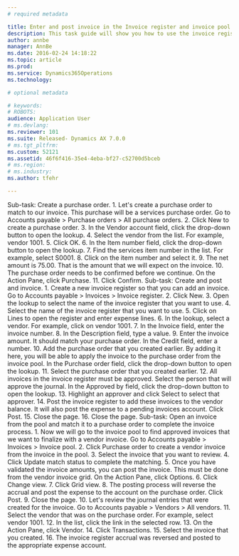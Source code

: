 ```yaml
---
# required metadata

title: Enter and post invoice in the Invoice register and invoice pool | Microsoft Docs
description: This task guide will show you how to use the invoice register to create invoices. Then use the invoice pool to match the invoice to a purchase order and finalize the expense in the vendor invoice page.
author: annbe
manager: AnnBe
ms.date: 2016-02-24 14:18:22
ms.topic: article
ms.prod: 
ms.service: Dynamics365Operations
ms.technology: 

# optional metadata

# keywords: 
# ROBOTS: 
audience: Application User
# ms.devlang: 
ms.reviewer: 101
ms.suite: Released- Dynamics AX 7.0.0
# ms.tgt_pltfrm: 
ms.custom: 52121
ms.assetid: 46f6f416-35e4-4eba-bf27-c52700d5bceb
# ms.region: 
# ms.industry: 
ms.author: tfehr

---
```


Sub-task: Create a purchase order.
1.
Let's create a purchase order to match to our invoice. This purchase will be a services purchase order.
Go to Accounts payable &gt; Purchase orders &gt; All purchase orders.
2.
Click New to create a purchase order.
3.
In the Vendor account field, click the drop-down button to open the lookup.
4.
Select the vendor from the list. For example, vendor 1001.
5.
Click OK.
6.
In the Item number field, click the drop-down button to open the lookup.
7.
Find the services item number in the list. For example, select S0001.
8.
Click on the item number and select it.
9.
The net amount is 75.00. That is the amount that we will expect on the invoice.
10.
The purchase order needs to be confirmed before we continue.
On the Action Pane, click Purchase.
11.
Click Confirm.
Sub-task: Create and post and invoice.
1.
Create a new invoice register so that you can add an invoice.
Go to Accounts payable &gt; Invoices &gt; Invoice register.
2.
Click New.
3.
Open the lookup to select the name of the invoice register that you want to use.
4.
Select the name of the invoice register that you want to use.
5.
Click on Lines to open the register and enter expense lines.
6.
In the lookup, select a vendor. For example, click on vendor 1001.
7.
In the Invoice field, enter the invoice number.
8.
In the Description field, type a value.
9.
Enter the invoice amount. It should match your purchase order.
In the Credit field, enter a number.
10.
Add the purchase order that you created earlier. By adding it here, you will be able to apply the invoice to the purchase order from the invoice pool.
In the Purchase order field, click the drop-down button to open the lookup.
11.
Select the purchase order that you created earlier.
12.
All invoices in the invoice register must be approved. Select the person that will approve the journal.
In the Approved by field, click the drop-down button to open the lookup.
13.
Highlight an approver and click Select to select that approver.
14.
Post the invoice register to add these invoices to the vendor balance. It will also post the expense to a pending invoices account.
Click Post.
15.
Close the page.
16.
Close the page.
Sub-task: Open an invoice from the pool and match it to a purchase order to complete the invoice process.
1.
Now we will go to the invoice pool to find approved invoices that we want to finalize with a vendor invoice.
Go to Accounts payable &gt; Invoices &gt; Invoice pool.
2.
Click Purchase order to create a vendor invoice from the invoice in the pool.
3.
Select the invoice that you want to review.
4.
Click Update match status to complete the matching.
5.
Once you have validated the invoice amounts, you can post the invoice. This must be done from the vendor invoice grid.
On the Action Pane, click Options.
6.
Click Change view.
7.
Click Grid view.
8.
The posting process will reverse the accrual and post the expense to the account on the purchase order.
Click Post.
9.
Close the page.
10.
Let's review the journal entries that were created for the invoice.
Go to Accounts payable &gt; Vendors &gt; All vendors.
11.
Select the vendor that was on the purchase order. For example, select vendor 1001.
12.
In the list, click the link in the selected row.
13.
On the Action Pane, click Vendor.
14.
Click Transactions.
15.
Select the invoice that you created.
16.
The invoice register accrual was reversed and posted to the appropriate expense account.
 


